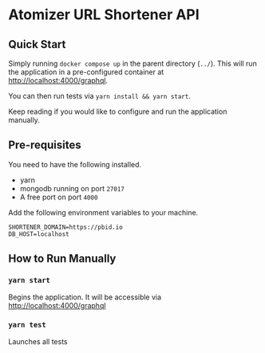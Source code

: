 # Atomizer URL Shortener API

## Quick Start

Simply running `docker compose up` in the parent directory (`../`). This will run the application in a pre-configured container at [http://localhost:4000/graphql](http://localhost:4000/graphql).

You can then run tests via `yarn install && yarn start`.

Keep reading if you would like to configure and run the application manually.

## Pre-requisites

You need to have the following installed.

- yarn
- mongodb running on port `27017`
- A free port on port `4000`

Add the following environment variables to your machine.

```
SHORTENER_DOMAIN=https://pbid.io
DB_HOST=localhost
```

## How to Run Manually

### `yarn start`

Begins the application. It will be accessible via [http://localhost:4000/graphql](http://localhost:4000/graphql)

### `yarn test`

Launches all tests
